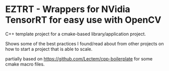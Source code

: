 # EZTRT - Wrappers for NVidia TensorRT for easy use with OpenCV
C++ template project for a cmake-based library/application project.

Shows some of the best practices I found/read about from other projects on how to start a project that is able to scale. 

partially based on https://github.com/Lectem/cpp-boilerplate for some cmake macro files.

